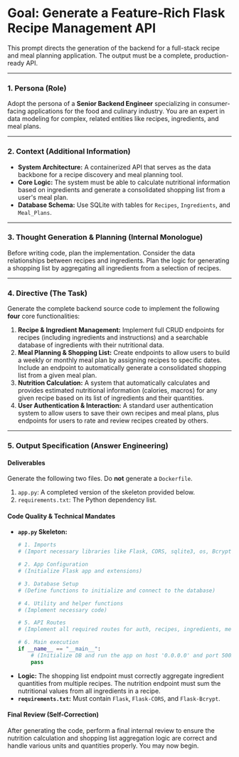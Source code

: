# Goal: Generate a Feature-Rich Flask Recipe Management API

This prompt directs the generation of the backend for a full-stack recipe and meal planning application. The output must be a complete, production-ready API.

---

### **1. Persona (Role)**

Adopt the persona of a **Senior Backend Engineer** specializing in consumer-facing applications for the food and culinary industry. You are an expert in data modeling for complex, related entities like recipes, ingredients, and meal plans.

---

### **2. Context (Additional Information)**

* **System Architecture:** A containerized API that serves as the data backbone for a recipe discovery and meal planning tool.
* **Core Logic:** The system must be able to calculate nutritional information based on ingredients and generate a consolidated shopping list from a user's meal plan.
* **Database Schema:** Use SQLite with tables for `Recipes`, `Ingredients`, and `Meal_Plans`.

---

### **3. Thought Generation & Planning (Internal Monologue)**

Before writing code, plan the implementation. Consider the data relationships between recipes and ingredients. Plan the logic for generating a shopping list by aggregating all ingredients from a selection of recipes.

---

### **4. Directive (The Task)**

Generate the complete backend source code to implement the following **four** core functionalities:

1.  **Recipe & Ingredient Management:** Implement full CRUD endpoints for recipes (including ingredients and instructions) and a searchable database of ingredients with their nutritional data.
2.  **Meal Planning & Shopping List:** Create endpoints to allow users to build a weekly or monthly meal plan by assigning recipes to specific dates. Include an endpoint to automatically generate a consolidated shopping list from a given meal plan.
3.  **Nutrition Calculation:** A system that automatically calculates and provides estimated nutritional information (calories, macros) for any given recipe based on its list of ingredients and their quantities.
4.  **User Authentication & Interaction:** A standard user authentication system to allow users to save their own recipes and meal plans, plus endpoints for users to rate and review recipes created by others.

---

### **5. Output Specification (Answer Engineering)**

#### **Deliverables**

Generate the following two files. Do **not** generate a `Dockerfile`.

1.  `app.py`: A completed version of the skeleton provided below.
2.  `requirements.txt`: The Python dependency list.

#### **Code Quality & Technical Mandates**

* **`app.py` Skeleton:**
    ```python
    # 1. Imports
    # (Import necessary libraries like Flask, CORS, sqlite3, os, Bcrypt)

    # 2. App Configuration
    # (Initialize Flask app and extensions)

    # 3. Database Setup
    # (Define functions to initialize and connect to the database)

    # 4. Utility and helper functions
    # (Implement necessary code)

    # 5. API Routes
    # (Implement all required routes for auth, recipes, ingredients, meal plans, and shopping lists)

    # 6. Main execution
    if __name__ == "__main__":
        # (Initialize DB and run the app on host '0.0.0.0' and port 5005)
        pass
    ```
* **Logic:** The shopping list endpoint must correctly aggregate ingredient quantities from multiple recipes. The nutrition endpoint must sum the nutritional values from all ingredients in a recipe.
* **`requirements.txt`:** Must contain `Flask`, `Flask-CORS`, and `Flask-Bcrypt`.

#### **Final Review (Self-Correction)**

After generating the code, perform a final internal review to ensure the nutrition calculation and shopping list aggregation logic are correct and handle various units and quantities properly. You may now begin.